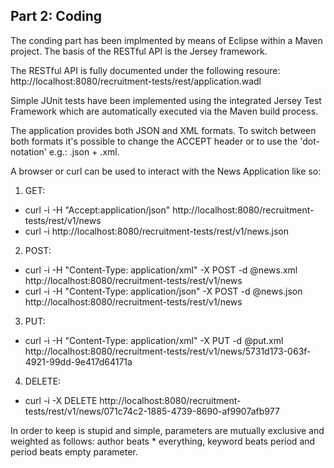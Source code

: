 ## Part 2: Coding

The conding part has been implmented by means of Eclipse within a Maven project.
The basis of the RESTful API is the Jersey framework.

The RESTful API is fully documented under the following resoure:
http://localhost:8080/recruitment-tests/rest/application.wadl

Simple JUnit tests have been implemented using the integrated Jersey Test Framework which are automatically
executed via the Maven build process.

The application provides both JSON and XML formats. To switch between both formats it's possible to change 
the ACCEPT header or to use the 'dot-notation' e.g.: .json + .xml.

A browser or curl can be used to interact with the News Application like so:
1. GET:
- curl -i -H "Accept:application/json" http://localhost:8080/recruitment-tests/rest/v1/news
- curl -i http://localhost:8080/recruitment-tests/rest/v1/news.json

2. POST:
- curl -i -H "Content-Type: application/xml" -X POST -d @news.xml http://localhost:8080/recruitment-tests/rest/v1/news
- curl -i -H "Content-Type: application/json" -X POST -d @news.json http://localhost:8080/recruitment-tests/rest/v1/news

3. PUT:
- curl -i -H "Content-Type: application/xml" -X PUT -d @put.xml http://localhost:8080/recruitment-tests/rest/v1/news/5731d173-063f-4921-99dd-9e417d64171a

4. DELETE:
- curl -i -X DELETE http://localhost:8080/recruitment-tests/rest/v1/news/071c74c2-1885-4739-8690-af9907afb977


In order to keep is stupid and simple, parameters are mutually exclusive and weighted as follows: author beats 
	 * everything, keyword beats period and period beats empty parameter.
